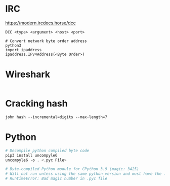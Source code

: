 # IRC
https://modern.ircdocs.horse/dcc  
```
DCC <type> <argument> <host> <port>

# Convert network byte order address
python3
import ipaddress
ipaddress.IPv4Address(<Byte Order>)
```

# Wireshark
```

```

# Cracking hash
```
john hash --incremental=digits --max-length=7
```

# Python
```python
# Decompile python compiled byte code
pip3 install uncompyle6
uncompyle6 -o . <.pyc File>

# Byte-compiled Python module for CPython 3.9 (magic: 3425)
# Will not run unless using the same python version and must have the .pyc extension (even in Linux)
# RuntimeError: Bad magic number in .pyc file
```
